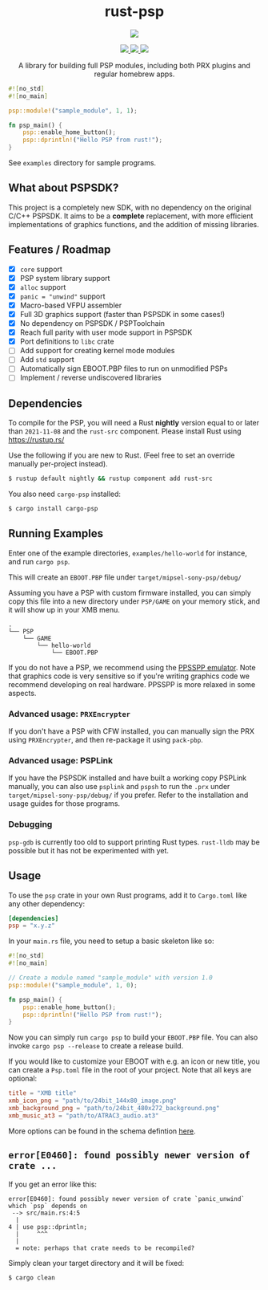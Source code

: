 <h1 align="center">rust-psp</h1>

<p align="center"><img src="demo.gif" /></p>
<p class="" align="center">
    <a href="https://ci.mijalkovic.ca/teams/rust-psp/pipelines/rust-psp/jobs/run-tests-for-master/">
        <img src="https://ci.mijalkovic.ca/api/v1/teams/rust-psp/pipelines/rust-psp/jobs/run-tests-for-master/badge">
    </a>
    <a href="https://crates.io/crates/psp">
        <img src="https://img.shields.io/crates/v/psp.svg?style=flat-square">
    </a>
    <a href="https://docs.rs/psp">
        <img src="https://img.shields.io/badge/docs-latest-blue.svg?style=flat-square">
    </a>
</p>
<p align="center">
    A library for building full PSP modules, including both PRX plugins and regular
    homebrew apps.
</p>

```rust
#![no_std]
#![no_main]

psp::module!("sample_module", 1, 1);

fn psp_main() {
    psp::enable_home_button();
    psp::dprintln!("Hello PSP from rust!");
}
```

See `examples` directory for sample programs.

## What about PSPSDK?

This project is a completely new SDK, with no dependency on the original C/C++
PSPSDK. It aims to be a **complete** replacement, with more efficient
implementations of graphics functions, and the addition of missing libraries.

## Features / Roadmap

- [x] `core` support
- [x] PSP system library support
- [x] `alloc` support
- [x] `panic = "unwind"` support
- [x] Macro-based VFPU assembler
- [x] Full 3D graphics support (faster than PSPSDK in some cases!)
- [x] No dependency on PSPSDK / PSPToolchain
- [x] Reach full parity with user mode support in PSPSDK
- [x] Port definitions to `libc` crate
- [ ] Add support for creating kernel mode modules
- [ ] Add `std` support
- [ ] Automatically sign EBOOT.PBP files to run on unmodified PSPs
- [ ] Implement / reverse undiscovered libraries

## Dependencies

To compile for the PSP, you will need a Rust **nightly** version equal to or
later than `2021-11-08` and the `rust-src` component. Please install Rust using
https://rustup.rs/

Use the following if you are new to Rust. (Feel free to set an override manually
per-project instead).

```sh
$ rustup default nightly && rustup component add rust-src
```

You also need `cargo-psp` installed:

```sh
$ cargo install cargo-psp
```

## Running Examples

Enter one of the example directories, `examples/hello-world` for instance, and
run `cargo psp`.

This will create an `EBOOT.PBP` file under `target/mipsel-sony-psp/debug/`

Assuming you have a PSP with custom firmware installed, you can simply copy this
file into a new directory under `PSP/GAME` on your memory stick, and it will
show up in your XMB menu.

```
.
└── PSP
    └── GAME
        └── hello-world
            └── EBOOT.PBP
```

If you do not have a PSP, we recommend using the [PPSSPP emulator](http://ppsspp.org).
Note that graphics code is very sensitive so if you're writing graphics code we
recommend developing on real hardware. PPSSPP is more relaxed in some aspects.

### Advanced usage: `PRXEncrypter`

If you don't have a PSP with CFW installed, you can manually sign the PRX using
`PRXEncrypter`, and then re-package it using `pack-pbp`.

### Advanced usage: PSPLink

If you have the PSPSDK installed and have built a working copy PSPLink manually,
you can also use `psplink` and `pspsh` to run the `.prx` under
`target/mipsel-sony-psp/debug/` if you prefer. Refer to the installation and
usage guides for those programs.

### Debugging

`psp-gdb` is currently too old to support printing Rust types. `rust-lldb` may
be possible but it has not be experimented with yet.

## Usage

To use the `psp` crate in your own Rust programs, add it to `Cargo.toml` like
any other dependency:

```toml
[dependencies]
psp = "x.y.z"
```

In your `main.rs` file, you need to setup a basic skeleton like so:

```rust
#![no_std]
#![no_main]

// Create a module named "sample_module" with version 1.0
psp::module!("sample_module", 1, 0);

fn psp_main() {
    psp::enable_home_button();
    psp::dprintln!("Hello PSP from rust!");
}
```

Now you can simply run `cargo psp` to build your `EBOOT.PBP` file. You can also
invoke `cargo psp --release` to create a release build.

If you would like to customize your EBOOT with e.g. an icon or new title, you
can create a `Psp.toml` file in the root of your project. Note that all keys are
optional:

```toml
title = "XMB title"
xmb_icon_png = "path/to/24bit_144x80_image.png"
xmb_background_png = "path/to/24bit_480x272_background.png"
xmb_music_at3 = "path/to/ATRAC3_audio.at3"
```

More options can be found in the schema defintion [here](/cargo-psp/src/main.rs#L11-L91).

## `error[E0460]: found possibly newer version of crate ...`

If you get an error like this:

```
error[E0460]: found possibly newer version of crate `panic_unwind` which `psp` depends on
 --> src/main.rs:4:5
  |
4 | use psp::dprintln;
  |     ^^^
  |
  = note: perhaps that crate needs to be recompiled?
```

Simply clean your target directory and it will be fixed:

```sh
$ cargo clean
```

